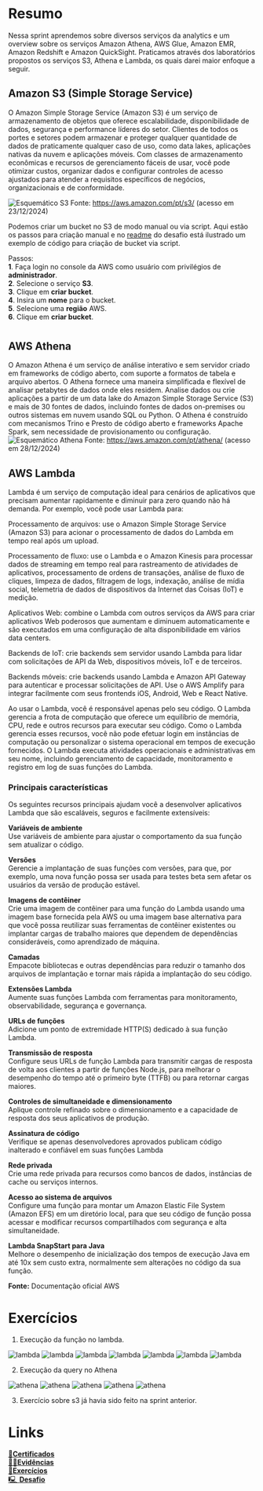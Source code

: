 # Resumo
Nessa sprint aprendemos sobre diversos serviços da analytics e um overview sobre os serviços Amazon Athena, AWS Glue, Amazon EMR, Amazon Redshift e Amazon QuickSight. Praticamos através dos laboratórios propostos os serviços S3, Athena e Lambda, os quais darei maior enfoque a seguir.
  

## Amazon S3 (Simple Storage Service)
O Amazon Simple Storage Service (Amazon S3) é um serviço de armazenamento de objetos que oferece escalabilidade, disponibilidade de dados, segurança e performance líderes do setor. Clientes de todos os portes e setores podem armazenar e proteger qualquer quantidade de dados de praticamente qualquer caso de uso, como data lakes, aplicações nativas da nuvem e aplicações móveis. Com classes de armazenamento econômicas e recursos de gerenciamento fáceis de usar, você pode otimizar custos, organizar dados e configurar controles de acesso ajustados para atender a requisitos específicos de negócios, organizacionais e de conformidade.

![Esquemático S3](../img/s3.png)
Fonte: https://aws.amazon.com/pt/s3/ (acesso em 23/12/2024)  

Podemos criar um bucket no S3 de modo manual ou via script. Aqui estão os passos para criação manual e no [readme](./Desafio/README.md)  do desafio está ilustrado um exemplo de código para criação de bucket via script.  

Passos:  
    **1**. Faça login no console da AWS como usuário com privilégios de **administrador**.  
    **2**. Selecione o serviço **S3**.  
    **3**. Clique em **criar bucket**.   
    **4**. Insira um **nome** para o bucket.  
    **5**. Selecione uma **região** AWS.  
    **6**. Clique em **criar bucket**.  
# 

## AWS Athena  
O Amazon Athena é um serviço de análise interativo e sem servidor criado em frameworks de código aberto, com suporte a formatos de tabela e arquivo abertos. O Athena fornece uma maneira simplificada e flexível de analisar petabytes de dados onde eles residem. Analise dados ou crie aplicações a partir de um data lake do Amazon Simple Storage Service (S3) e mais de 30 fontes de dados, incluindo fontes de dados on-premises ou outros sistemas em nuvem usando SQL ou Python. O Athena é construído com mecanismos Trino e Presto de código aberto e frameworks Apache Spark, sem necessidade de provisionamento ou configuração.  
![Esquemático Athena](../img/athena.png)
Fonte: https://aws.amazon.com/pt/athena/ (acesso em 28/12/2024)

## AWS Lambda  
Lambda é um serviço de computação ideal para cenários de aplicativos que precisam aumentar rapidamente e diminuir para zero quando não há demanda. Por exemplo, você pode usar Lambda para:

Processamento de arquivos: use o Amazon Simple Storage Service (Amazon S3) para acionar o processamento de dados do Lambda em tempo real após um upload.

Processamento de fluxo: use o Lambda e o Amazon Kinesis para processar dados de streaming em tempo real para rastreamento de atividades de aplicativos, processamento de ordens de transações, análise de fluxo de cliques, limpeza de dados, filtragem de logs, indexação, análise de mídia social, telemetria de dados de dispositivos da Internet das Coisas (IoT) e medição.

Aplicativos Web: combine o Lambda com outros serviços da AWS para criar aplicativos Web poderosos que aumentam e diminuem automaticamente e são executados em uma configuração de alta disponibilidade em vários data centers.

Backends de IoT: crie backends sem servidor usando Lambda para lidar com solicitações de API da Web, dispositivos móveis, IoT e de terceiros.

Backends móveis: crie backends usando Lambda e Amazon API Gateway para autenticar e processar solicitações de API. Use o AWS Amplify para integrar facilmente com seus frontends iOS, Android, Web e React Native.

Ao usar o Lambda, você é responsável apenas pelo seu código. O Lambda gerencia a frota de computação que oferece um equilíbrio de memória, CPU, rede e outros recursos para executar seu código. Como o Lambda gerencia esses recursos, você não pode efetuar login em instâncias de computação ou personalizar o sistema operacional em tempos de execução fornecidos. O Lambda executa atividades operacionais e administrativas em seu nome, incluindo gerenciamento de capacidade, monitoramento e registro em log de suas funções do Lambda.  

### Principais características 

Os seguintes recursos principais ajudam você a desenvolver aplicativos Lambda que são escaláveis, seguros e facilmente extensíveis:

**Variáveis ​​de ambiente**  
Use variáveis ​​de ambiente para ajustar o comportamento da sua função sem atualizar o código.

**Versões**  
Gerencie a implantação de suas funções com versões, para que, por exemplo, uma nova função possa ser usada para testes beta sem afetar os usuários da versão de produção estável.

**Imagens de contêiner**  
Crie uma imagem de contêiner para uma função do Lambda usando uma imagem base fornecida pela AWS ou uma imagem base alternativa para que você possa reutilizar suas ferramentas de contêiner existentes ou implantar cargas de trabalho maiores que dependem de dependências consideráveis, como aprendizado de máquina.

**Camadas**  
Empacote bibliotecas e outras dependências para reduzir o tamanho dos arquivos de implantação e tornar mais rápida a implantação do seu código.

**Extensões Lambda**  
Aumente suas funções Lambda com ferramentas para monitoramento, observabilidade, segurança e governança.

**URLs de funções**  
Adicione um ponto de extremidade HTTP(S) dedicado à sua função Lambda.

**Transmissão de resposta**  
Configure seus URLs de função Lambda para transmitir cargas de resposta de volta aos clientes a partir de funções Node.js, para melhorar o desempenho do tempo até o primeiro byte (TTFB) ou para retornar cargas maiores.

**Controles de simultaneidade e dimensionamento**  
Aplique controle refinado sobre o dimensionamento e a capacidade de resposta dos seus aplicativos de produção.

**Assinatura de código**  
Verifique se apenas desenvolvedores aprovados publicam código inalterado e confiável em suas funções Lambda

**Rede privada**  
Crie uma rede privada para recursos como bancos de dados, instâncias de cache ou serviços internos.

**Acesso ao sistema de arquivos**  
Configure uma função para montar um Amazon Elastic File System (Amazon EFS) em um diretório local, para que seu código de função possa acessar e modificar recursos compartilhados com segurança e alta simultaneidade.

**Lambda SnapStart para Java**  
Melhore o desempenho de inicialização dos tempos de execução Java em até 10x sem custo extra, normalmente sem alterações no código da sua função.

**Fonte:** Documentação oficial AWS
#  

# Exercícios  
1. Execução da função no lambda.

![lambda](/Sprint6/Evidencias/lambda_zip_layer.png)
![lambda](/Sprint6/Evidencias/container_lambda.png)
![lambda](/Sprint6/Evidencias/lambda_layer_criado.png)
![lambda](/Sprint6/Evidencias/lambda_layer.png)
![lambda](/Sprint6/Evidencias/lambda3.png)
![lambda](/Sprint6/Evidencias/lambda.png)
![lambda](/Sprint6/Evidencias/lambda2.png)  

2. Execução da query no Athena  

![athena](/Sprint6/Evidencias/athena1.png)
![athena](/Sprint6/Evidencias/athena2.png)
![athena](/Sprint6/Evidencias/athena3.png)
![athena](/Sprint6/Evidencias/athena4.png)
![athena](/Sprint6/Evidencias/athena5.png)

3. Exercício sobre s3 já havia sido feito na sprint anterior.



# Links
[📜**Certificados**](/Sprint6/Certificados/)  
[🕵️‍♂️**Evidências** ](/Sprint6/Evidencias/)  
[💪**Exercícios**](/Sprint6/Exercicios/)  
[🖳 **Desafio**](/Sprint6/Desafio/README.md)  